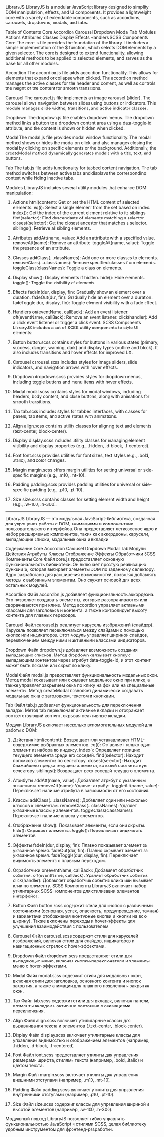 LibraryJS
LibraryJS is a modular JavaScript library designed to simplify DOM manipulation, effects, and UI components. It provides a lightweight core with a variety of extendable components, such as accordions, carousels, dropdowns, modals, and tabs.

Table of Contents
Core
Accordion
Carousel
Dropdown
Modal
Tab
Modules
Actions
Attributes
Classes
Display
Effects
Handlers
SCSS Components
Core
The core.js file provides the foundation of the library. It includes a simple implementation of the $ function, which selects DOM elements by a given selector. The core is designed to extend functionality, allowing additional methods to be applied to selected elements, and serves as the base for all other modules.

Accordion
The accordion.js file adds accordion functionality. This allows for elements that expand or collapse when clicked. The accordion method manages the active classes for the header and content, as well as controls the height of the content for smooth transitions.

Carousel
The carousel.js file implements an image carousel (slider). The carousel allows navigation between slides using buttons or indicators. This module manages slide widths, transitions, and active indicator classes.

Dropdown
The dropdown.js file enables dropdown menus. The dropdown method links a button to a dropdown content area using a data-toggle-id attribute, and the content is shown or hidden when clicked.

Modal
The modal.js file provides modal window functionality. The modal method shows or hides the modal on click, and also manages closing the modal by clicking on specific elements or the background. Additionally, the createModal method dynamically generates modals with a title, text, and buttons.

Tab
The tab.js file adds functionality for tabbed content navigation. The tab method switches between active tabs and displays the corresponding content while hiding inactive tabs.

Modules
LibraryJS includes several utility modules that enhance DOM manipulation:

1. Actions
html(content): Get or set the HTML content of selected elements.
eq(i): Select a single element from the set based on index.
index(): Get the index of the current element relative to its siblings.
find(selector): Find descendants of elements matching a selector.
closest(selector): Get the closest ancestor that matches a selector.
siblings(): Retrieve all sibling elements.
2. Attributes
addAtt(name, value): Add an attribute with a specified value.
removeAtt(name): Remove an attribute.
toggleAtt(name, value): Toggle the presence of an attribute.
3. Classes
addClass(...classNames): Add one or more classes to elements.
removeClass(...classNames): Remove specified classes from elements.
toggleClass(classNames): Toggle a class on elements.
4. Display
show(): Display elements if hidden.
hide(): Hide elements.
toggle(): Toggle the visibility of elements.
5. Effects
fadeIn(dur, display, fin): Gradually show an element over a duration.
fadeOut(dur, fin): Gradually hide an element over a duration.
fadeToggle(dur, display, fin): Toggle element visibility with a fade effect.
6. Handlers
on(eventName, callBack): Add an event listener.
off(eventName, callBack): Remove an event listener.
click(handler): Add a click event listener or trigger a click event.
SCSS Components
LibraryJS includes a set of SCSS utility components to style UI elements:

1. Button
button.scss contains styles for buttons in various states (primary, success, danger, warning, dark) and display types (outline and block). It also includes transitions and hover effects for improved UX.

2. Carousel
carousel.scss includes styles for image sliders, slide indicators, and navigation arrows with hover effects.

3. Dropdown
dropdown.scss provides styles for dropdown menus, including toggle buttons and menu items with hover effects.

4. Modal
modal.scss contains styles for modal windows, including headers, body content, and close buttons, along with animations for smooth transitions.

5. Tab
tab.scss includes styles for tabbed interfaces, with classes for panels, tab items, and active states with animations.

6. Align
align.scss contains utility classes for aligning text and elements (text-center, block-center).

7. Display
display.scss includes utility classes for managing element visibility and display properties (e.g., .hidden, .d-block, .f-centered).

8. Font
font.scss provides utilities for font sizes, text styles (e.g., .bold, .italic), and color changes.

9. Margin
margin.scss offers margin utilities for setting universal or side-specific margins (e.g., .m10, .mt-10).

10. Padding
padding.scss provides padding utilities for universal or side-specific padding (e.g., .p10, .pt-10).

11. Size
size.scss contains classes for setting element width and height (e.g., .w-100, .h-300).

________________________________________________________________________________________________________________

LibraryJS
LibraryJS — это модульная JavaScript-библиотека, созданная для упрощения работы с DOM, анимациями и компонентами пользовательского интерфейса. Она предоставляет легковесное ядро и набор расширяемых компонентов, таких как аккордеоны, карусели, выпадающие списки, модальные окна и вкладки.

Содержание
Core
Accordion
Carousel
Dropdown
Modal
Tab
Модули
Действия
Атрибуты
Классы
Отображение
Эффекты
Обработчики
SCSS Компоненты
Core
Файл core.js предоставляет основную функциональность библиотеки. Он включает простую реализацию функции $, которая выбирает элементы DOM по заданному селектору. Ядро разработано для расширения возможностей, позволяя добавлять методы к выбранным элементам. Оно служит основой для всех остальных модулей.

Accordion
Файл accordion.js добавляет функциональность аккордеона. Это позволяет создавать элементы, которые разворачиваются или сворачиваются при клике. Метод accordion управляет активными классами для заголовков и контента, а также контролирует высоту контента для плавных переходов.

Carousel
Файл carousel.js реализует карусель изображений (слайдер). Карусель позволяет переключаться между слайдами с помощью кнопок или индикаторов. Этот модуль управляет шириной слайдов, переключением между ними и активными классами индикаторов.

Dropdown
Файл dropdown.js добавляет возможность создания выпадающих списков. Метод dropdown связывает кнопку с выпадающим контентом через атрибут data-toggle-id, и этот контент может быть показан или скрыт по клику.

Modal
Файл modal.js предоставляет функциональность модальных окон. Метод modal показывает или скрывает модальное окно при клике, а также управляет закрытием окна по клику на фон или на специальные элементы. Метод createModal позволяет динамически создавать модальные окна с заголовком, текстом и кнопками.

Tab
Файл tab.js добавляет функциональность для переключения вкладок. Метод tab переключает активные вкладки и отображает соответствующий контент, скрывая неактивные вкладки.

Модули
LibraryJS включает несколько вспомогательных модулей для работы с DOM:

1. Действия
html(content): Возвращает или устанавливает HTML-содержимое выбранных элементов.
eq(i): Оставляет только один элемент из набора по индексу.
index(): Определяет позицию текущего элемента среди его соседей.
find(selector): Находит потомков элементов по селектору.
closest(selector): Находит ближайшего предка текущего элемента, который соответствует селектору.
siblings(): Возвращает всех соседей текущего элемента.
2. Атрибуты
addAtt(name, value): Добавляет атрибут с указанным значением.
removeAtt(name): Удаляет атрибут.
toggleAtt(name, value): Переключает наличие атрибута в зависимости от его состояния.
3. Классы
addClass(...classNames): Добавляет один или несколько классов к элементам.
removeClass(...classNames): Удаляет указанные классы у элементов.
toggleClass(classNames): Переключает наличие класса у элементов.
4. Отображение
show(): Показывает элементы, если они скрыты.
hide(): Скрывает элементы.
toggle(): Переключает видимость элементов.
5. Эффекты
fadeIn(dur, display, fin): Плавно показывает элемент за указанное время.
fadeOut(dur, fin): Плавно скрывает элемент за указанное время.
fadeToggle(dur, display, fin): Переключает видимость элемента с плавным переходом.
6. Обработчики
on(eventName, callBack): Добавляет обработчик события.
off(eventName, callBack): Удаляет обработчик события.
click(handler): Добавляет обработчик события клика или вызывает клик по элементу.
SCSS Компоненты
LibraryJS включает набор утилитарных SCSS-компонентов для стилизации элементов интерфейса:

1. Button
Файл button.scss содержит стили для кнопок с различными состояниями (основная, успех, опасность, предупреждение, темная) и вариантами отображения (контурные кнопки и кнопки на всю ширину). Также включены переходы и hover-эффекты для улучшения взаимодействия с пользователем.

2. Carousel
Файл carousel.scss содержит стили для каруселей изображений, включая стили для слайдов, индикаторов и навигационных стрелок с hover-эффектами.

3. Dropdown
Файл dropdown.scss предоставляет стили для выпадающих меню, включая кнопки-переключатели и элементы меню с hover-эффектами.

4. Modal
Файл modal.scss содержит стили для модальных окон, включая стили для заголовков, основного контента и кнопок закрытия, а также анимации для плавного появления и закрытия окон.

5. Tab
Файл tab.scss содержит стили для вкладок, включая панели, элементы вкладок и активные состояния с анимациями переключения.

6. Align
Файл align.scss включает утилитарные классы для выравнивания текста и элементов (.text-center, .block-center).

7. Display
Файл display.scss включает утилитарные классы для управления видимостью и отображением элементов (например, .hidden, .d-block, .f-centered).

8. Font
Файл font.scss предоставляет утилиты для управления размерами шрифта, стилями текста (например, .bold, .italic) и цветом текста.

9. Margin
Файл margin.scss включает утилиты для управления внешними отступами (например, .m10, .mt-10).

10. Padding
Файл padding.scss включает утилиты для управления внутренними отступами (например, .p10, .pt-10).

11. Size
Файл size.scss содержит классы для управления шириной и высотой элементов (например, .w-100, .h-300).

Модульный подход LibraryJS позволяет гибко управлять функциональностью JavaScript и стилями SCSS, делая библиотеку удобным инструментом для фронтенд-разработки.


 
 
